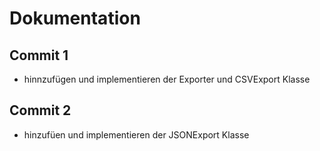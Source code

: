 # Dokumentation
## Commit 1 
- hinnzufügen und implementieren der Exporter und CSVExport Klasse
## Commit 2
- hinzufüen und implementieren der JSONExport Klasse